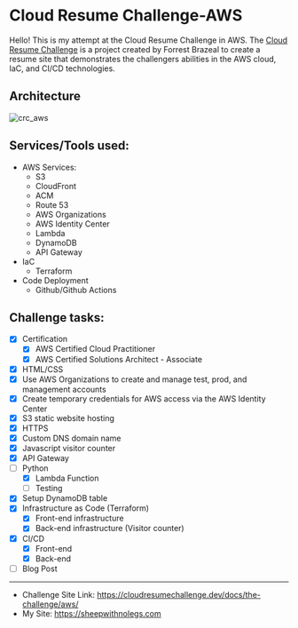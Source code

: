 # Cloud Resume Challenge-AWS
 Hello! This is my attempt at the Cloud Resume Challenge in AWS. The [Cloud Resume Challenge](https://cloudresumechallenge.dev/docs/the-challenge/aws/) is a project created by Forrest Brazeal to create a resume site that demonstrates the challengers abilities in the AWS cloud, IaC, and CI/CD technologies.  

## Architecture

![crc_aws](https://github.com/ruggedzen/Cloud-Resume-Challenge-AWS/assets/28713851/5a6a60c0-5465-4ec5-8344-088efcbcf754)

## Services/Tools used:
- AWS Services:
    - S3
    - CloudFront
    - ACM
    - Route 53
    - AWS Organizations
    - AWS Identity Center
    - Lambda
    - DynamoDB
    - API Gateway
- IaC
     - Terraform
- Code Deployment
    - Github/Github Actions

 ## Challenge tasks:
- [x] Certification
  - [x] AWS Certified Cloud Practitioner
  - [x] AWS Certified Solutions Architect - Associate
- [x] HTML/CSS
- [x] Use AWS Organizations to create and manage test, prod, and management accounts
- [x] Create temporary credentials for AWS access via the AWS Identity Center
- [x] S3 static website hosting
- [x] HTTPS
- [x] Custom DNS domain name
- [x] Javascript visitor counter
- [x] API Gateway
- [ ] Python 
  - [x] Lambda Function
  - [ ] Testing
- [x] Setup DynamoDB table
- [x] Infrastructure as Code (Terraform)
  - [x] Front-end infrastructure
  - [x] Back-end infrastructure (Visitor counter)
- [x] CI/CD
  - [x] Front-end
  - [x] Back-end 
- [ ] Blog Post

---
- Challenge Site Link: https://cloudresumechallenge.dev/docs/the-challenge/aws/
- My Site: https://sheepwithnolegs.com

